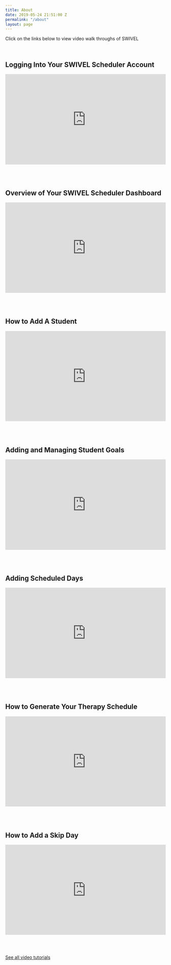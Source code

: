 ```yaml
---
title: About
date: 2019-05-24 21:51:00 Z
permalink: "/about"
layout: page
---
```


Click on the links below to view video walk throughs of SWIVEL

<br />

## Logging Into Your SWIVEL Scheduler Account

<style>.embed-container { position: relative; padding-bottom: 56.25%; height: 0; overflow: hidden; max-width: 100%; } .embed-container iframe, .embed-container object, .embed-container embed { position: absolute; top: 0; left: 0; width: 100%; height: 100%; }</style><div class='embed-container'><iframe src='https://www.youtube.com/embed/Y92mYFlcWEg' frameborder='0' allowfullscreen></iframe></div>
<br /><br />



## Overview of Your SWIVEL Scheduler Dashboard

<style>.embed-container { position: relative; padding-bottom: 56.25%; height: 0; overflow: hidden; max-width: 100%; } .embed-container iframe, .embed-container object, .embed-container embed { position: absolute; top: 0; left: 0; width: 100%; height: 100%; }</style><div class='embed-container'><iframe src='https://www.youtube.com/embed/wD68YBGiutw' frameborder='0' allowfullscreen></iframe></div>
<br /><br />

## How to Add A Student

<style>.embed-container { position: relative; padding-bottom: 56.25%; height: 0; overflow: hidden; max-width: 100%; } .embed-container iframe, .embed-container object, .embed-container embed { position: absolute; top: 0; left: 0; width: 100%; height: 100%; }</style><div class='embed-container'><iframe src='https://www.youtube.com/embed//TmLNbSG7OlQ' frameborder='0' allowfullscreen></iframe></div>
<br /><br />

## Adding and Managing Student Goals

<style>.embed-container { position: relative; padding-bottom: 56.25%; height: 0; overflow: hidden; max-width: 100%; } .embed-container iframe, .embed-container object, .embed-container embed { position: absolute; top: 0; left: 0; width: 100%; height: 100%; }</style><div class='embed-container'><iframe src='https://www.youtube.com/embed/CR5PeEHa-Zk' frameborder='0' allowfullscreen></iframe></div>
<br /><br />

## Adding Scheduled Days

<style>.embed-container { position: relative; padding-bottom: 56.25%; height: 0; overflow: hidden; max-width: 100%; } .embed-container iframe, .embed-container object, .embed-container embed { position: absolute; top: 0; left: 0; width: 100%; height: 100%; }</style><div class='embed-container'><iframe src='https://www.youtube.com/embed/PW6sJ1crmxM' frameborder='0' allowfullscreen></iframe></div>
<br /><br />

## How to Generate Your Therapy Schedule

<style>.embed-container { position: relative; padding-bottom: 56.25%; height: 0; overflow: hidden; max-width: 100%; } .embed-container iframe, .embed-container object, .embed-container embed { position: absolute; top: 0; left: 0; width: 100%; height: 100%; }</style><div class='embed-container'><iframe src='https://www.youtube.com/embed/uMbwqZRNlq8' frameborder='0' allowfullscreen></iframe></div>
<br /><br />

## How to Add a Skip Day

<style>.embed-container { position: relative; padding-bottom: 56.25%; height: 0; overflow: hidden; max-width: 100%; } .embed-container iframe, .embed-container object, .embed-container embed { position: absolute; top: 0; left: 0; width: 100%; height: 100%; }</style><div class='embed-container'><iframe src='https://www.youtube.com/embed/IziBTPrU9IA' frameborder='0' allowfullscreen></iframe></div>
<br /><br />

[See all video tutorials](bit.ly/swivelvideo)
